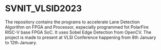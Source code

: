 # SVNIT_VLSID2023
The repository contains the programs to accelerate Lane Detection Algorithm on FPGA and Processor, especially programmed fot PolarFire RISC-V base FPGA SoC. It uses Sobel Edge Detection from OpenCV. The project is made to present at VLSI Conference happening from 8th January to 12th January.
